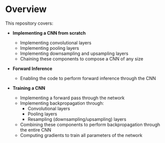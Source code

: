 # Overview

This repository covers:

- **Implementing a CNN from scratch**
  - Implementing convolutional layers
  - Implementing pooling layers
  - Implementing downsampling and upsampling layers
  - Chaining these components to compose a CNN of any size

- **Forward Inference**
  - Enabling the code to perform forward inference through the CNN

- **Training a CNN**
  - Implementing a forward pass through the network
  - Implementing backpropagation through:
    - Convolutional layers
    - Pooling layers
    - Resampling (downsampling/upsampling) layers
  - Combining these components to perform backpropagation through the entire CNN
  - Computing gradients to train all parameters of the network
